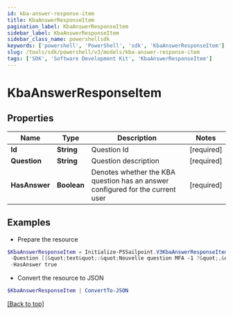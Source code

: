 ```yaml
---
id: kba-answer-response-item
title: KbaAnswerResponseItem
pagination_label: KbaAnswerResponseItem
sidebar_label: KbaAnswerResponseItem
sidebar_class_name: powershellsdk
keywords: ['powershell', 'PowerShell', 'sdk', 'KbaAnswerResponseItem'] 
slug: /tools/sdk/powershell/v3/models/kba-answer-response-item
tags: ['SDK', 'Software Development Kit', 'KbaAnswerResponseItem']
---
```



# KbaAnswerResponseItem

## Properties

Name | Type | Description | Notes
------------ | ------------- | ------------- | -------------
**Id** |  **String** | Question Id | [required]
**Question** |  **String** | Question description | [required]
**HasAnswer** |  **Boolean** | Denotes whether the KBA question has an answer configured for the current user | [required]

## Examples

- Prepare the resource
```powershell
$KbaAnswerResponseItem = Initialize-PSSailpoint.V3KbaAnswerResponseItem  -Id c54fee53-2d63-4fc5-9259-3e93b9994135 `
 -Question [{&quot;text&quot;:&quot;Nouvelle question MFA -1 ?&quot;,&quot;locale&quot;:&quot;fr&quot;},{&quot;text&quot;:&quot;MFA new question -1 ?&quot;,&quot;locale&quot;:&quot;&quot;}] `
 -HasAnswer true
```

- Convert the resource to JSON
```powershell
$KbaAnswerResponseItem | ConvertTo-JSON
```


[[Back to top]](#) 

